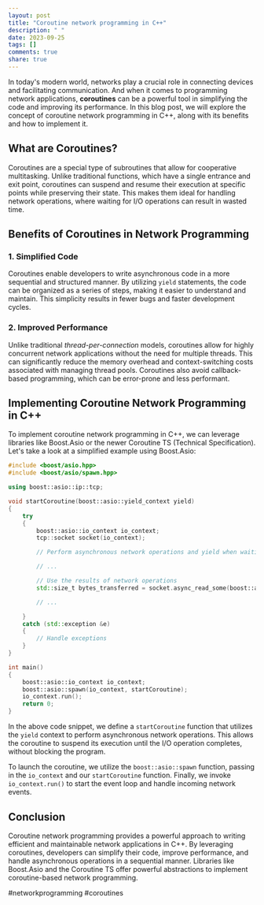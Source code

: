 ```yaml
---
layout: post
title: "Coroutine network programming in C++"
description: " "
date: 2023-09-25
tags: []
comments: true
share: true
---
```


In today's modern world, networks play a crucial role in connecting devices and facilitating communication. And when it comes to programming network applications, **coroutines** can be a powerful tool in simplifying the code and improving its performance. In this blog post, we will explore the concept of coroutine network programming in C++, along with its benefits and how to implement it.

## What are Coroutines?

Coroutines are a special type of subroutines that allow for cooperative multitasking. Unlike traditional functions, which have a single entrance and exit point, coroutines can suspend and resume their execution at specific points while preserving their state. This makes them ideal for handling network operations, where waiting for I/O operations can result in wasted time.

## Benefits of Coroutines in Network Programming

### 1. Simplified Code

Coroutines enable developers to write asynchronous code in a more sequential and structured manner. By utilizing `yield` statements, the code can be organized as a series of steps, making it easier to understand and maintain. This simplicity results in fewer bugs and faster development cycles.

### 2. Improved Performance

Unlike traditional *thread-per-connection* models, coroutines allow for highly concurrent network applications without the need for multiple threads. This can significantly reduce the memory overhead and context-switching costs associated with managing thread pools. Coroutines also avoid callback-based programming, which can be error-prone and less performant.

## Implementing Coroutine Network Programming in C++

To implement coroutine network programming in C++, we can leverage libraries like Boost.Asio or the newer Coroutine TS (Technical Specification). Let's take a look at a simplified example using Boost.Asio:

```cpp
#include <boost/asio.hpp>
#include <boost/asio/spawn.hpp>

using boost::asio::ip::tcp;

void startCoroutine(boost::asio::yield_context yield)
{
    try
    {
        boost::asio::io_context io_context;
        tcp::socket socket(io_context);

        // Perform asynchronous network operations and yield when waiting for I/O

        // ...

        // Use the results of network operations
        std::size_t bytes_transferred = socket.async_read_some(boost::asio::buffer(buffer), yield);

        // ...

    }
    catch (std::exception &e)
    {
        // Handle exceptions
    }
}

int main()
{
    boost::asio::io_context io_context;
    boost::asio::spawn(io_context, startCoroutine);
    io_context.run();
    return 0;
}
```

In the above code snippet, we define a `startCoroutine` function that utilizes the `yield` context to perform asynchronous network operations. This allows the coroutine to suspend its execution until the I/O operation completes, without blocking the program.

To launch the coroutine, we utilize the `boost::asio::spawn` function, passing in the `io_context` and our `startCoroutine` function. Finally, we invoke `io_context.run()` to start the event loop and handle incoming network events.

## Conclusion

Coroutine network programming provides a powerful approach to writing efficient and maintainable network applications in C++. By leveraging coroutines, developers can simplify their code, improve performance, and handle asynchronous operations in a sequential manner. Libraries like Boost.Asio and the Coroutine TS offer powerful abstractions to implement coroutine-based network programming.

#networkprogramming #coroutines